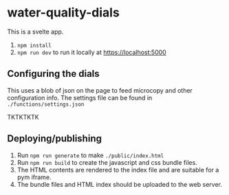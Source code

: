 # water-quality-dials

This is a svelte app.

1) `npm install`
2) `npm run dev` to run it locally at [https://localhost:5000](https://localhost:5000)


## Configuring the dials

This uses a blob of json on the page to feed microcopy and other configuration info. The settings file can be found in `./functions/settings.json`

TKTKTKTK

## Deploying/publishing

1) Run `npm run generate` to make `./public/index.html`
2) Run `npm run build` to create the javascript and css bundle files.
3) The HTML contents are rendered to the index file and are suitable for a pym iframe.
4) The bundle files and HTML index should be uploaded to the web server.
